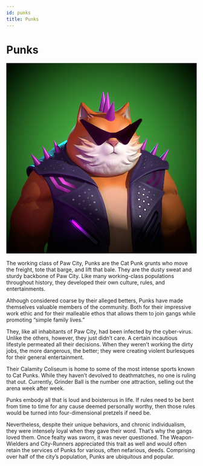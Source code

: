 ```yaml
---
id: punks
title: Punks
---
```


# Punks
![Example banner](https://github.com/minh-git/docusaurus-2/raw/main/docs/assets/2.jpg)

The working class of Paw City, Punks are the Cat Punk grunts who move the freight, tote that barge, and lift that bale. They are the dusty sweat and sturdy backbone of Paw City. Like many working-class populations throughout history, they developed their own culture, rules, and entertainments. 

Although considered coarse by their alleged betters, Punks have made themselves valuable members of the community. Both for their impressive work ethic and for their malleable ethos that allows them to join gangs while promoting “simple family lives.”

They, like all inhabitants of Paw City, had been infected by the cyber-virus. Unlike the others, however, they just didn’t care. A certain incautious lifestyle permeated all their decisions. When they weren’t working the dirty jobs, the more dangerous, the better; they were creating violent burlesques for their general entertainment. 

Their Calamity Coliseum is home to some of the most intense sports known to Cat Punks. While they haven’t devolved to deathmatches, no one is ruling that out. Currently, Grinder Ball is the number one attraction, selling out the arena week after week.

Punks embody all that is loud and boisterous in life. If rules need to be bent from time to time for any cause deemed personally worthy, then those rules would be turned into four-dimensional pretzels if need be.

Nevertheless, despite their unique behaviors, and chronic individualism, they were intensely loyal when they gave their word. That’s why the gangs loved them. Once fealty was sworn, it was never questioned. The Weapon-Wielders and City-Runners appreciated this trait as well and would often retain the services of Punks for various, often nefarious, deeds. 
Comprising over half of the city’s population, Punks are ubiquitous and popular. 
